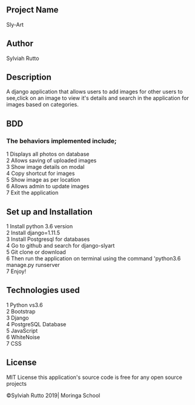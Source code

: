 ## Project Name
Sly-Art

## Author
Sylviah Rutto


## Description
A django application that allows users to add images for other users to see,click on an image to view it's details and search in the application for images based on categories.

## BDD
  ### The behaviors implemented include;
1 Displays all photos on database <br>
2 Allows saving of uploaded images<br>
3 Show image details on modal	 <br>
4 Copy shortcut for images<br>
5 Show image as per location	<br>
6 Allows admin to update images<br>
7 Exit the application


## Set up and Installation

1 Install python 3.6 version<br>
2 Install django=1.11.5<br>
3 Install Postgresql for databases<br>
4 Go to github and search for django-slyart<br>
5 Git clone or download<br>
6 Then run the application on terminal using  the command 'python3.6 manage.py runserver<br>
7 Enjoy!

## Technologies used
1 Python vs3.6<br>
2 Bootstrap<br>
3 Django<br>
4 PostgreSQL Database<br>
5 JavaScript<br>
6 WhiteNoise<br>
7 CSS

## License 
MIT License this application's source code is free for any open source projects

©Sylviah Rutto 2019| Moringa School


